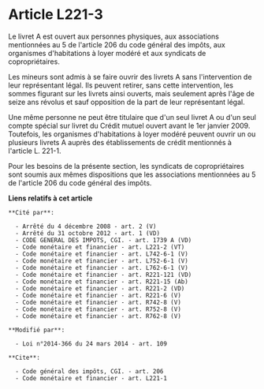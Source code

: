 # Article L221-3

Le livret A est ouvert aux personnes physiques, aux associations mentionnées au 5 de l'article 206 du code général des
impôts, aux organismes d'habitations à loyer modéré et aux syndicats de copropriétaires. 

Les mineurs sont admis à se faire ouvrir des livrets A sans l'intervention de leur représentant légal. Ils peuvent retirer,
sans cette intervention, les sommes figurant sur les livrets ainsi ouverts, mais seulement après l'âge de seize ans révolus
et sauf opposition de la part de leur représentant légal. 

Une même personne ne peut être titulaire que d'un seul livret A ou d'un seul compte spécial sur livret du Crédit mutuel
ouvert avant le 1er janvier 2009. Toutefois, les organismes d'habitations à loyer modéré peuvent ouvrir un ou plusieurs
livrets A auprès des établissements de crédit mentionnés à l'article L. 221-1. 

Pour les besoins de la présente section, les syndicats de copropriétaires sont soumis aux mêmes dispositions que les
associations mentionnées au 5 de l'article 206 du code général des impôts.

**Liens relatifs à cet article**

	**Cité par**:

	  - Arrêté du 4 décembre 2008 - art. 2 (V)
	  - Arrêté du 31 octobre 2012 - art. 1 (VD)
	  - CODE GENERAL DES IMPOTS, CGI. - art. 1739 A (VD)
	  - Code monétaire et financier - art. L221-2 (VT)
	  - Code monétaire et financier - art. L742-6-1 (V)
	  - Code monétaire et financier - art. L752-6-1 (V)
	  - Code monétaire et financier - art. L762-6-1 (V)
	  - Code monétaire et financier - art. R221-121 (VD)
	  - Code monétaire et financier - art. R221-15 (Ab)
	  - Code monétaire et financier - art. R221-2 (VD)
	  - Code monétaire et financier - art. R221-6 (V)
	  - Code monétaire et financier - art. R742-8 (V)
	  - Code monétaire et financier - art. R752-8 (V)
	  - Code monétaire et financier - art. R762-8 (V)

	**Modifié par**:

	  - Loi n°2014-366 du 24 mars 2014 - art. 109

	**Cite**:

	  - Code général des impôts, CGI. - art. 206
	  - Code monétaire et financier - art. L221-1
